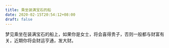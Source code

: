 ```yaml
---
title: 乘坐装满宝石的船
date: 2020-02-15T20:54:12+08:00
draft: false
---
```


梦见乘坐在装满宝石的船上，如果你是女士，将会喜得贵子，否则一般都与财富有关，近期你将会财运亨通，发大财。

